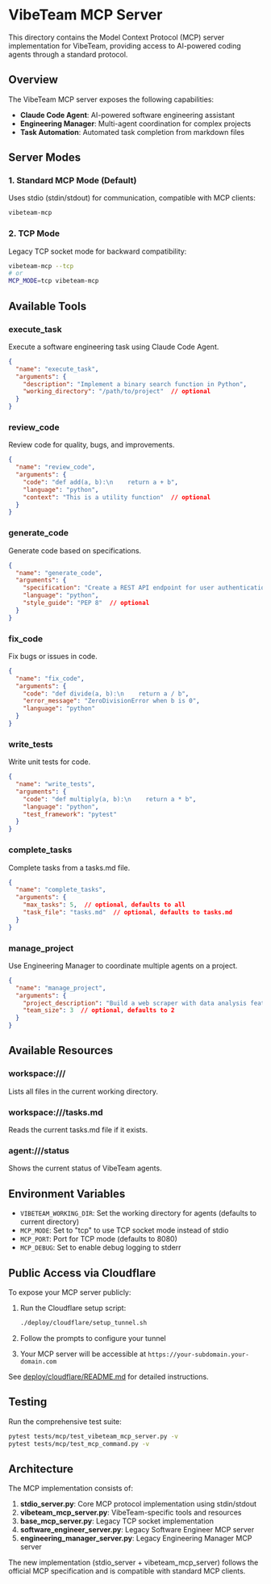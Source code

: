 # VibeTeam MCP Server

This directory contains the Model Context Protocol (MCP) server implementation for VibeTeam, providing access to AI-powered coding agents through a standard protocol.

## Overview

The VibeTeam MCP server exposes the following capabilities:
- **Claude Code Agent**: AI-powered software engineering assistant
- **Engineering Manager**: Multi-agent coordination for complex projects
- **Task Automation**: Automated task completion from markdown files

## Server Modes

### 1. Standard MCP Mode (Default)
Uses stdio (stdin/stdout) for communication, compatible with MCP clients:
```bash
vibeteam-mcp
```

### 2. TCP Mode
Legacy TCP socket mode for backward compatibility:
```bash
vibeteam-mcp --tcp
# or
MCP_MODE=tcp vibeteam-mcp
```

## Available Tools

### execute_task
Execute a software engineering task using Claude Code Agent.
```json
{
  "name": "execute_task",
  "arguments": {
    "description": "Implement a binary search function in Python",
    "working_directory": "/path/to/project"  // optional
  }
}
```

### review_code
Review code for quality, bugs, and improvements.
```json
{
  "name": "review_code",
  "arguments": {
    "code": "def add(a, b):\n    return a + b",
    "language": "python",
    "context": "This is a utility function"  // optional
  }
}
```

### generate_code
Generate code based on specifications.
```json
{
  "name": "generate_code",
  "arguments": {
    "specification": "Create a REST API endpoint for user authentication",
    "language": "python",
    "style_guide": "PEP 8"  // optional
  }
}
```

### fix_code
Fix bugs or issues in code.
```json
{
  "name": "fix_code",
  "arguments": {
    "code": "def divide(a, b):\n    return a / b",
    "error_message": "ZeroDivisionError when b is 0",
    "language": "python"
  }
}
```

### write_tests
Write unit tests for code.
```json
{
  "name": "write_tests",
  "arguments": {
    "code": "def multiply(a, b):\n    return a * b",
    "language": "python",
    "test_framework": "pytest"
  }
}
```

### complete_tasks
Complete tasks from a tasks.md file.
```json
{
  "name": "complete_tasks",
  "arguments": {
    "max_tasks": 5,  // optional, defaults to all
    "task_file": "tasks.md"  // optional, defaults to tasks.md
  }
}
```

### manage_project
Use Engineering Manager to coordinate multiple agents on a project.
```json
{
  "name": "manage_project",
  "arguments": {
    "project_description": "Build a web scraper with data analysis features",
    "team_size": 3  // optional, defaults to 2
  }
}
```

## Available Resources

### workspace:///
Lists all files in the current working directory.

### workspace:///tasks.md
Reads the current tasks.md file if it exists.

### agent:///status
Shows the current status of VibeTeam agents.

## Environment Variables

- `VIBETEAM_WORKING_DIR`: Set the working directory for agents (defaults to current directory)
- `MCP_MODE`: Set to "tcp" to use TCP socket mode instead of stdio
- `MCP_PORT`: Port for TCP mode (defaults to 8080)
- `MCP_DEBUG`: Set to enable debug logging to stderr

## Public Access via Cloudflare

To expose your MCP server publicly:

1. Run the Cloudflare setup script:
   ```bash
   ./deploy/cloudflare/setup_tunnel.sh
   ```

2. Follow the prompts to configure your tunnel

3. Your MCP server will be accessible at `https://your-subdomain.your-domain.com`

See [deploy/cloudflare/README.md](../deploy/cloudflare/README.md) for detailed instructions.

## Testing

Run the comprehensive test suite:
```bash
pytest tests/mcp/test_vibeteam_mcp_server.py -v
pytest tests/mcp/test_mcp_command.py -v
```

## Architecture

The MCP implementation consists of:

1. **stdio_server.py**: Core MCP protocol implementation using stdin/stdout
2. **vibeteam_mcp_server.py**: VibeTeam-specific tools and resources
3. **base_mcp_server.py**: Legacy TCP socket implementation
4. **software_engineer_server.py**: Legacy Software Engineer MCP server
5. **engineering_manager_server.py**: Legacy Engineering Manager MCP server

The new implementation (stdio_server + vibeteam_mcp_server) follows the official MCP specification and is compatible with standard MCP clients.